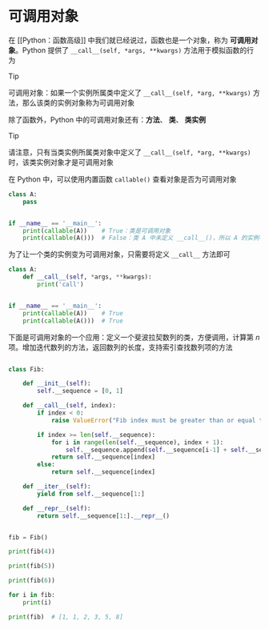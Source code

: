 # 可调用对象

在 [[Python：函数高级]] 中我们就已经说过，函数也是一个对象，称为 **可调用对象**。Python 提供了 `__call__(self, *args, **kwargs)` 方法用于模拟函数的行为

> [!tip] 
> 
> 可调用对象：如果一个实例所属类中定义了 `__call__(self, *arg, **kwargs)` 方法，那么该类的实例对象称为可调用对象
> 

除了函数外，Python 中的可调用对象还有：**方法**、 **类**、 **类实例**

> [!tip] 
> 
> 请注意，只有当类实例所属类对象中定义了 `__call__(self, *arg, **kwargs)` 时，该类实例对象才是可调用对象
> 

在 Python 中，可以使用内置函数 `callable()` 查看对象是否为可调用对象

```python
class A:
    pass


if __name__ == '__main__':
    print(callable(A))    # True：类是可调用对象
    print(callable(A()))  # False：类 A 中未定义 __call__()，所以 A 的实例不是可调用对象
```

为了让一个类的实例变为可调用对象，只需要将定义 `__call__` 方法即可

```python
class A:
    def __call__(self, *args, **kwargs):
        print('call')


if __name__ == '__main__':
    print(callable(A))    # True
    print(callable(A()))  # True
```

下面是可调用对象的一个应用：定义一个斐波拉契数列的类，方便调用，计算第 $n$ 项。增加迭代数列的方法，返回数列的长度，支持索引查找数列项的方法

```python

class Fib:

    def __init__(self):
        self.__sequence = [0, 1]

    def __call__(self, index):
        if index < 0:
            raise ValueError("Fib index must be greater than or equal to 0.")

        if index >= len(self.__sequence):
            for i in range(len(self.__sequence), index + 1):
                self.__sequence.append(self.__sequence[i-1] + self.__sequence[i-2])
            return self.__sequence[index]
        else:
            return self.__sequence[index]

    def __iter__(self):
        yield from self.__sequence[1:]

    def __repr__(self):
        return self.__sequence[1:].__repr__()


fib = Fib()

print(fib(4))

print(fib(5))

print(fib(6))

for i in fib:
    print(i)

print(fib)  # [1, 1, 2, 3, 5, 8]
```

